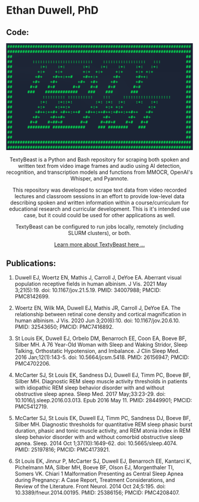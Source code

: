 # Ethan Duwell, PhD

## Code:

<p align="center">
  <img src="https://github.com/ejduwell/TextyBeast/blob/main/textyBeastLogo.png" alt="TextyBeast Logo">
  <br>
</p>
<p align="center">
  <div style="text-align: center;">
    
   TextyBeast is a Python and Bash repository for scraping both spoken and written text from video 
   image frames and audio using AI detection, recognition, and transcription models and functions 
   from MMOCR, OpenAI's Whisper, and Pyannote. 
    
   This repository was developed to scrape text data from video recorded lectures and classroom 
   sessions in an effort to provide low-level data describing spoken and written information within 
   a course/curriculum for educational research and curricular development. This is it's intended 
   use case, but it could could be used for other applications as well. 

   TextyBeast can be configured to run jobs locally, remotely (including SLURM clusters), or both.
    
  </div>

<p align="center">
  <a href="https://github.com/ejduwell/TextyBeast/tree/main#readme">Learn more about TextyBeast here ...</a>
</p>

## Publications:

1) Duwell EJ, Woertz EN, Mathis J, Carroll J, DeYoe EA. Aberrant visual population receptive fields in human albinism. J Vis. 2021 May 3;21(5):19. doi: 10.1167/jov.21.5.19. PMID: 34007988; PMCID: PMC8142699.
   
2) Woertz EN, Wilk MA, Duwell EJ, Mathis JR, Carroll J, DeYoe EA. The relationship between retinal cone density and cortical magnification in human albinism. J Vis. 2020 Jun 3;20(6):10. doi: 10.1167/jov.20.6.10. PMID: 32543650; PMCID: PMC7416892.

3) St Louis EK, Duwell EJ, Orbelo DM, Benarroch EE, Coon EA, Boeve BF, Silber MH. A 76 Year-Old Woman with Sleep and Waking Stridor, Sleep Talking, Orthostatic Hypotension, and Imbalance. J Clin Sleep Med. 2016 Jan;12(1):143-5. doi: 10.5664/jcsm.5418. PMID: 26156947; PMCID: PMC4702206.

4) McCarter SJ, St Louis EK, Sandness DJ, Duwell EJ, Timm PC, Boeve BF, Silber MH. Diagnostic REM sleep muscle activity thresholds in patients with idiopathic REM sleep behavior disorder with and without obstructive sleep apnea. Sleep Med. 2017 May;33:23-29. doi: 10.1016/j.sleep.2016.03.013. Epub 2016 May 11. PMID: 28449901; PMCID: PMC5412719.

5) McCarter SJ, St Louis EK, Duwell EJ, Timm PC, Sandness DJ, Boeve BF, Silber MH. Diagnostic thresholds for quantitative REM sleep phasic burst duration, phasic and tonic muscle activity, and REM atonia index in REM sleep behavior disorder with and without comorbid obstructive sleep apnea. Sleep. 2014 Oct 1;37(10):1649-62. doi: 10.5665/sleep.4074. PMID: 25197816; PMCID: PMC4173921.

6) St Louis EK, Jinnur P, McCarter SJ, Duwell EJ, Benarroch EE, Kantarci K, Pichelmann MA, Silber MH, Boeve BF, Olson EJ, Morgenthaler TI, Somers VK. Chiari 1 Malformation Presenting as Central Sleep Apnea during Pregnancy: A Case Report, Treatment Considerations, and Review of the Literature. Front Neurol. 2014 Oct 24;5:195. doi: 10.3389/fneur.2014.00195. PMID: 25386156; PMCID: PMC4208407.
